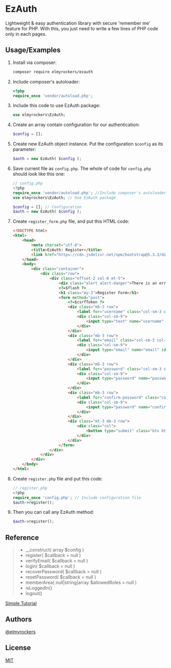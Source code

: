 
# EzAuth

Lightweight & easy authentication library with secure 'remember me' feature for PHP. With this, you just need to write a few lines of PHP code only in each pages.

## Usage/Examples

1. Install via composer:
	```sh
	composer require elmyrockers/ezauth
	```
2. Include composer's autoloader:
	```php
	<?php
	require_once 'vendor/autoload.php';
	```
3. Include this code to use EzAuth package:
	```php
	use elmyrockers\EzAuth;
	```
4. Create an array contain configuration for our authentication:
	```php
	$config = [];
	```
5. Create new EzAuth object instance. Put the configuration `$config` as its parameter:
	```php
	$auth = new EzAuth( $config );
	```
6. Save current file as `config.php`. The whole of code for `config.php` should look like this one:
	```php
	// config.php
	<?php
	require_once 'vendor/autoload.php'; //Include composer's autoloader
	use elmyrockers\EzAuth; // Use EzAuth package

	$config = []; // Configuration
	$auth = new EzAuth( $config );
	```
7. Create `register_form.php` file, and put this HTML code:
	```html
	<!DOCTYPE html>
	<html>
		<head>
			<meta charset="utf-8">
			<title>EzAuth: Register</title>
			<link href="https://cdn.jsdelivr.net/npm/bootstrap@5.3.3/dist/css/bootstrap.min.css" rel="stylesheet">
		</head>
		<body>
			<div class="container">
				<div class="row">
					<div class="offset-2 col-8 mt-5">
						<div class="alert alert-danger">There is an error occurred!</div>
						<?=$flash ?>
						<h1 class="my-3">Register Form</h1>
						<form method="post">
							<?=$csrfToken ?>
							<div class="mb-3 row">
								<label for="username" class="col-sm-3 col-form-label">Username:</label>
								<div class="col-sm-9">
									<input type="text" name="username" id="username" class="form-control" value="">
								</div>
							</div>
							<div class="mb-3 row">
								<label for="email" class="col-sm-3 col-form-label">Email:</label>
								<div class="col-sm-9">
									<input type="email" name="email" id="email" class="form-control" value="">
								</div>
							</div>
							<div class="mb-3 row">
								<label for="password" class="col-sm-3 col-form-label">Password:</label>
								<div class="col-sm-9">
									<input type="password" name="password" id="password" class="form-control">
								</div>
							</div>
							<div class="mb-3 row">
								<label for="confirm-password" class="col-sm-3 col-form-label">Confirm Password:</label>
								<div class="col-sm-9">
									<input type="password" name="confirm_password" id="confirm-password" class="form-control">
								</div>
							</div>
							<div class="mt-3 mb-3 row">
								<div class="col">
									<button type="submit" class="btn btn-primary float-end">Register</button>
								</div>
							</div>
						</form>
					</div>
				</div>
			</div>
		</body>
	</html>
	```
7. Create `register.php` file and put this code:
	```php
	// register.php
	<?php
	require_once 'config.php'; // Include configuration file
	$auth->register();
	```


5. Then you can call any EzAuth method:
	```php
	$auth->register();
	```

## Reference

>- __construct( array $config )
>- register( $callback = null )
>- verifyEmail( $callback = null )
>- login( $callback = null )
>- recoverPassword( $callback = null )
>- resetPassword( $callback = null )
>- memberArea( null\|string\|array $allowedRoles = null )
>- isLoggedIn()
>- logout()

[Simple Tutorial](https://elmyrockers.github.io/EzAuth)

## Authors

[@elmyrockers](https://www.github.com/elmyrockers)


## License

[MIT](https://choosealicense.com/licenses/mit/)